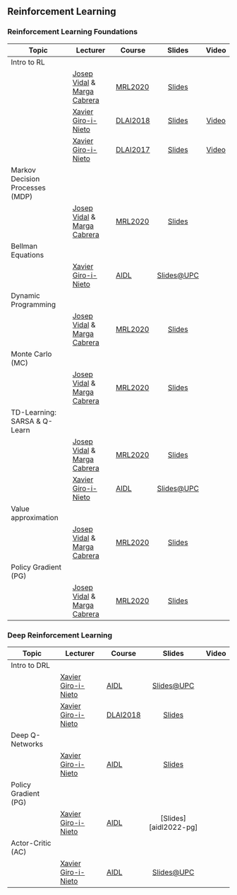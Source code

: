 [XG-web]: https://imatge.upc.edu/web/people/xavier-giro
[VC-web]: https://imatge.upc.edu/web/people/victor-campos
[JV-web]: https://spcom.upc.edu/en/people/jose-vidal-manzano
[MC-web]: https://spcom.upc.edu/en/people/margarita-cabrera-bean

[MRL2020]: https://telecombcn-dl.github.io/2018-idl/
[ARAP2020]: https://telecombcn-dl.github.io/2019-idl/

[DLAI2017]: https://telecombcn-dl.github.io/2017-dlai/
[DLAI2018]: https://telecombcn-dl.github.io/2018-dlai/

[AIDL]: https://www.talent.upc.edu/ing/estudis/formacio/curs/310400/postgraduate-course-artificial-intelligence-deep-learning/


## Reinforcement Learning

### Reinforcement Learning Foundations

| Topic          | Lecturer                     | Course                 | Slides                    | Video             |
| -------------- |  ----------------------------------------------- | ---------------------- | :-----------------------: | :---------------: |
| Intro to RL    | | | | |
|                | [Josep Vidal][JV-web] & [Marga Cabrera][MC-web]  | [MRL2020] | [Slides][mrl2020-RL1-slides] |   |
|                | [Xavier Giro-i-Nieto][XG-web] | [DLAI2018] | [Slides][dlai2018-d05l2-slides] | [Video][dlai2018-d05l2-video]  |
|                | [Xavier Giro-i-Nieto][XG-web] | [DLAI2017] | [Slides][dlai2017-d7l2-slides] | [Video][dlai2017-d7l2-video]  |
| Markov Decision Processes (MDP)   | | | | |
|                | [Josep Vidal][JV-web] & [Marga Cabrera][MC-web]  | [MRL2020] | [Slides][mrl2020-RL2-slides] |   |
| Bellman Equations   | | | | |
|                | [Xavier Giro-i-Nieto][XG-web] | [AIDL] | [Slides@UPC][aidl2020-bellman] |   |
| Dynamic Programming    | | | | |
|                | [Josep Vidal][JV-web] & [Marga Cabrera][MC-web]  | [MRL2020] | [Slides][mrl2020-RL3-slides] |   |
| Monte Carlo (MC)    | | | | |
|                | [Josep Vidal][JV-web] & [Marga Cabrera][MC-web]  | [MRL2020] | [Slides][mrl2020-RL4-slides] |   |
| TD-Learning: SARSA & Q-Learn  | | | | |
|                | [Josep Vidal][JV-web] & [Marga Cabrera][MC-web]  | [MRL2020] | [Slides][mrl2020-RL5-slides] |   |
|                | [Xavier Giro-i-Nieto][XG-web] | [AIDL] | [Slides@UPC][aidl2020-qlearn] |   |
| Value approximation   | | | | |
|                | [Josep Vidal][JV-web] & [Marga Cabrera][MC-web]  | [MRL2020] | [Slides][mrl2020-RL6-slides] |   |
| Policy Gradient (PG)   | | | | |
|                | [Josep Vidal][JV-web] & [Marga Cabrera][MC-web]  | [MRL2020] | [Slides][mrl2020-RL6-slides] |   |

[mrl2020-RL1-slides]: https://github.com/telecombcn-dl/mrl-2020/raw/gh-pages/slides/RL_Chap1_Intro_2020.pdf
[mrl2020-RL2-slides]: https://github.com/telecombcn-dl/mrl-2020/raw/gh-pages/slides/RL_Chap2_MDP_2020.pdf
[mrl2020-RL3-slides]: https://github.com/telecombcn-dl/mrl-2020/raw/gh-pages/slides/RL_Chap3_DP_2020.pdf
[mrl2020-RL4-slides]: https://github.com/telecombcn-dl/mrl-2020/raw/gh-pages/slides/RL_Chap4_MC_2020.pdf
[mrl2020-RL5-slides]: https://github.com/telecombcn-dl/mrl-2020/raw/gh-pages/slides/RL_Chap5_TD_2020.pdf
[mrl2020-RL6-slides]: https://github.com/telecombcn-dl/mrl-2020/raw/gh-pages/slides/RL_Chap6_VFPG_2020.pdf

[aidl2020-bellman]: https://docs.google.com/presentation/d/1ysnsGSBWCpS68ArsP-4gFZK_7la7UeATJT1St5-uh0Q/edit?usp=sharing
[aidl2020-qlearn]: https://docs.google.com/presentation/d/14GOHUnmMG3Hxj_Gdg0AxX1R9T3-qBBRI3n3Y23FV2dA/edit?usp=sharing

### Deep Reinforcement Learning

| Topic          | Lecturer                     | Course                 | Slides                    | Video             |
| -------------- |  --------------------------- | ---------------------- | :-----------------------: | :---------------: |
| Intro to DRL  | | | | |
|                | [Xavier Giro-i-Nieto][XG-web] | [AIDL] | [Slides@UPC][aidl2020-intro] |   |
|                | [Xavier Giro-i-Nieto][XG-web] | [DLAI2018] | [Slides][dlai2018-d11l1-slides] |  |
| Deep Q-Networks  | | | | |
|                | [Xavier Giro-i-Nieto][XG-web] | [AIDL] | [Slides][aidl2022-dqn] |   |
| Policy Gradient (PG) | | | | |
|                | [Xavier Giro-i-Nieto][XG-web] | [AIDL] | [Slides][aidl2022-pg] |   |
| Actor-Critic (AC) | | | | |
|                | [Xavier Giro-i-Nieto][XG-web] | [AIDL] | [Slides@UPC][aidl2020-ac] |   |

[dlai2017-d7l2-slides]: https://www.slideshare.net/xavigiro/reinforcement-learning-dlai-d7l2-2017-upc-deep-learning-for-artificial-intelligence
[dlai2017-d7l2-video]: https://youtu.be/vPlWFj0-j7I
[dlai2018-d05l2-slides]: https://www.slideshare.net/xavigiro/deep-reinforcement-learning-mdp-dqn-xavier-giroinieto-upc-barcelona-2018
[dlai2018-d05l2-video]: https://youtu.be/HBeevCctYXM
[dlai2018-d11l1-slides]: https://www.slideshare.net/xavigiro/reinforcement-learning-reloaded-xavier-girinieto-upc-barcelona-2018

[mrl2020-DRL1-slides]: https://github.com/telecombcn-dl/mrl-2020/raw/gh-pages/slides/drl_2020_01_intro.pdf
[mrl2020-DRL3-slides]: https://github.com/telecombcn-dl/mrl-2020/raw/gh-pages/slides/drl_2020_03_nn_train.pdf
[mrl2020-DRL4-slides]: https://github.com/telecombcn-dl/mrl-2020/blob/gh-pages/slides/drl_2020_04_dqn.pdf
[mrl2020-DRL6-slides]: https://github.com/telecombcn-dl/mrl-2020/raw/gh-pages/slides/drl_2020_06_reinforce.pdf

[aidl2020-intro]: https://docs.google.com/presentation/d/1BzHv26D4OPl73adh2b8jwIiv3Lx4c1DlJ2fm7EqHv2E/edit?usp=sharing
[aidl2022-dqn]: https://docs.google.com/presentation/d/1m9C_O6QC9A7kQcQmzFZQ4437RrPgleG3mGfq9E3OHvY/edit?usp=sharing
[aidl2020-pg]: https://docs.google.com/presentation/d/1bDHAD0Xj7xEVAfRDikeSzXWAbcl9Z6uWvHOeUVnPfyc/edit?usp=sharing
[aidl2020-ac]: https://docs.google.com/presentation/d/1LjC2Oq5oLRR6QQxdItMbJVGo-j3WIJcFYga7g72BH-k/edit?usp=sharing





